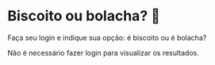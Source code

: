 # Biscoito ou bolacha? 🍪

Faça seu login e indique sua opção: é biscoito ou é bolacha?

Não é necessário fazer login para visualizar os resultados.
